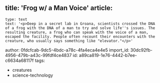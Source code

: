 title: 'Frog w/ a Man Voice'
article:
  -
    type: text
    text: '<p>Deep in a secret lab in Groana, scientists crossed the DNA of a frog with the DNA of a man to try and solve life''s issues. The resulting creature, a frog who can speak with the voice of a man, escaped the facility. People often recount their encounters with the creature, who usually says something like "elevator."</p>'
author: 0fdcfcab-9dc5-4bdc-a78c-4fa4eca4e4e5
import_id: 30dc92fb-4956-479b-a43c-99fdf4ce4837
id: a89ca819-1e76-4442-b7ee-c6634a68117f
tags:
  - creatures
  - science-technology
